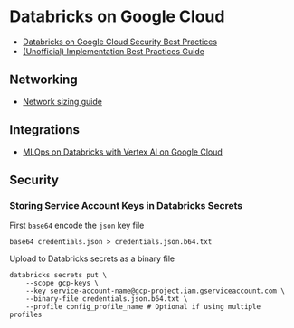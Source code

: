 # Databricks on Google Cloud

- [Databricks on Google Cloud Security Best Practices](https://databricks.com/blog/2022/06/13/databricks-on-google-cloud-security-best-practices.html)
- [(Unofficial) Implementation Best Practices Guide](https://github.com/bhavink/databricks/tree/master/gcpdb4u)

## Networking
- [Network sizing guide](https://docs.gcp.databricks.com/administration-guide/cloud-configurations/gcp/network-sizing.html)

## Integrations
- [MLOps on Databricks with Vertex AI on Google Cloud](https://www.databricks.com/blog/2022/08/12/mlops-on-databricks-with-vertex-ai-on-google-cloud.html)

## Security
### Storing Service Account Keys in Databricks Secrets
First `base64` encode the `json` key file
```
base64 credentials.json > credentials.json.b64.txt
```

Upload to Databricks secrets as a binary file
```
databricks secrets put \
    --scope gcp-keys \
    --key service-account-name@gcp-project.iam.gserviceaccount.com \
    --binary-file credentials.json.b64.txt \
    --profile config_profile_name # Optional if using multiple profiles
```
